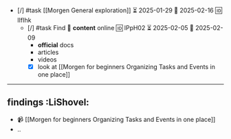 
- [/] #task [[Morgen General exploration]] ⏳ 2025-01-29 📅 2025-02-16 🆔 lIfIhk
	- [/] #task Find 👀 **content** online 🆔 lPpH02 ⏳ 2025-02-05 📅 2025-02-09
		- **official** docs
		- articles
		- videos
		- [x] look at [[Morgen for beginners Organizing Tasks and Events in one place]]

---
## findings :LiShovel:

- 📹 [[Morgen for beginners Organizing Tasks and Events in one place]]
- ..